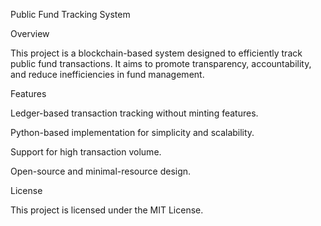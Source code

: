 Public Fund Tracking System
	
Overview	

This project is a blockchain-based system designed to efficiently track public fund transactions. It aims to promote transparency, accountability, and reduce inefficiencies in fund management.

Features	

Ledger-based transaction tracking without minting features.	

Python-based implementation for simplicity and scalability.	

Support for high transaction volume.	

Open-source and minimal-resource design.	

License	

This project is licensed under the MIT License.
